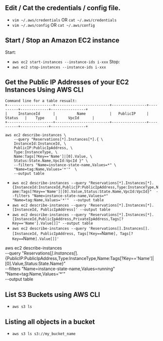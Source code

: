 ## Edit / Cat the credentials / config file.
- `vim ~/.aws/credentials` OR `cat ~/.aws/credentials`
- `vim ~/.aws/config` OR `cat ~/.aws/config`


## Start / Stop an Amazon EC2 instance
Start:
- `aws ec2 start-instances --instance-ids i-xxx`
Stop:
- `aws ec2 stop-instances --instance-ids i-xxx`

## Get the Public IP Addresses of your EC2 Instances Using AWS CLI
```
Command line for a table resualt:
+---------------------+-------------------------+----------------+----------+-------------+----------------+
|     InstanceId      |          Name           |   PublicIP     | Status   |    Type     |     VpcId      |
+---------------------+-------------------------+----------------+----------+-------------+----------------+

aws ec2 describe-instances \
    --query "Reservations[*].Instances[*].{ \
    InstanceId:InstanceId, \
    PublicIP:PublicIpAddress, \
    Type:InstanceType, \
    Name:Tags[?Key=='Name']|[0].Value, \
    Status:State.Name,VpcId:VpcId }" \
    --filters "Name=instance-state-name,Values=*" \
    "Name=tag:Name,Values='*'"  \
    --output table
```
- `aws ec2 describe-instances --query "Reservations[*].Instances[*].{InstanceId:InstanceId,PublicIP:PublicIpAddress,Type:InstanceType,Name:Tags[?Key=='Name']|[0].Value,Status:State.Name,VpcId:VpcId}"  --filters "Name=instance-state-name,Values=*" "Name=tag:Name,Values='*'"  --output table`
- `aws ec2 describe-instances --query 'Reservations[*].Instances[*].[InstanceId, PublicIpAddress]' --output table `
- `aws ec2 describe-instances --query "Reservations[*].Instances[*].[InstanceId,PublicIpAddress,PrivateIpAddress,Tags[?Key=='Name'].Value[]]" --output table `
- `aws ec2 describe-instances --query 'Reservations[].Instances[].[InstanceId, PublicIpAddress, Tags[?Key==`Name`], Tags[?Key==`Name`].Value[]]'`

aws ec2 describe-instances \
--query "Reservations[*].Instances[*].{PublicIP:PublicIpAddress,Type:InstanceType,Name:Tags[?Key=='Name']|[0].Value,Status:State.Name}"  \
--filters "Name=instance-state-name,Values=running" "Name=tag:Name,Values='*'"  \
--output table

## List S3 Buckets using AWS CLI
- `aws s3 ls`
## Listing all objects in a bucket
- `aws s3 ls s3://my_bucket_name`